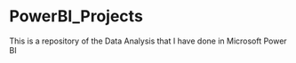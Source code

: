 # PowerBI_Projects
This is a repository of the Data Analysis that I have done in Microsoft Power BI
